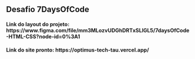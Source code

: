 <h2>Desafio 7DaysOfCode</h2>

<h4>Link do layout do projeto: https://www.figma.com/file/mm3MLozvUDGhDRTxSLlGL5/7daysOfCode-HTML-CSS?node-id=0%3A1</h4>

<h4>Link do site pronto: https://optimus-tech-tau.vercel.app/</h4>
